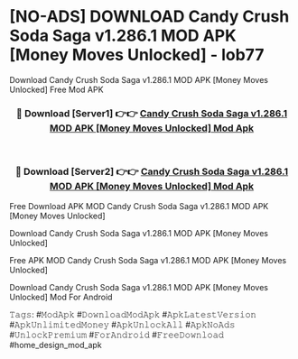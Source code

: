 # [NO-ADS] DOWNLOAD Candy Crush Soda Saga v1.286.1 MOD APK [Money Moves Unlocked] - lob77
Download Candy Crush Soda Saga v1.286.1 MOD APK [Money Moves Unlocked] Free Mod APK

<div align="center">
<h3>🔴 Download [Server1] 👉👉 <a href="https://apk-comot.site?title=Candy_Crush_Soda_Saga_v1.286.1_MOD_APK_[Money_Moves_Unlocked]">Candy Crush Soda Saga v1.286.1 MOD APK [Money Moves Unlocked] Mod Apk</a></h3><br>

<h3>🔴 Download [Server2] 👉👉 <a href="https://apk-comot.site?title=Candy_Crush_Soda_Saga_v1.286.1_MOD_APK_[Money_Moves_Unlocked]">Candy Crush Soda Saga v1.286.1 MOD APK [Money Moves Unlocked] Mod Apk</a></h3>
</div>


Free Download APK MOD Candy Crush Soda Saga v1.286.1 MOD APK [Money Moves Unlocked]

Download Candy Crush Soda Saga v1.286.1 MOD APK [Money Moves Unlocked] 

Free APK MOD Candy Crush Soda Saga v1.286.1 MOD APK [Money Moves Unlocked] 

Download Candy Crush Soda Saga v1.286.1 MOD APK [Money Moves Unlocked] Mod For Android

𝚃𝚊𝚐𝚜: #𝙼𝚘𝚍𝙰𝚙𝚔 #𝙳𝚘𝚠𝚗𝚕𝚘𝚊𝚍𝙼𝚘𝚍𝙰𝚙𝚔 #𝙰𝚙𝚔𝙻𝚊𝚝𝚎𝚜𝚝𝚅𝚎𝚛𝚜𝚒𝚘𝚗 #𝙰𝚙𝚔𝚄𝚗𝚕𝚒𝚖𝚒𝚝𝚎𝚍𝙼𝚘𝚗𝚎𝚢 #𝙰𝚙𝚔𝚄𝚗𝚕𝚘𝚌𝚔𝙰𝚕𝚕 #𝙰𝚙𝚔𝙽𝚘𝙰𝚍𝚜 #𝚄𝚗𝚕𝚘𝚌𝚔𝙿𝚛𝚎𝚖𝚒𝚞𝚖 #𝙵𝚘𝚛𝙰𝚗𝚍𝚛𝚘𝚒𝚍 #𝙵𝚛𝚎𝚎𝙳𝚘𝚠𝚗𝚕𝚘𝚊𝚍 #home_design_mod_apk